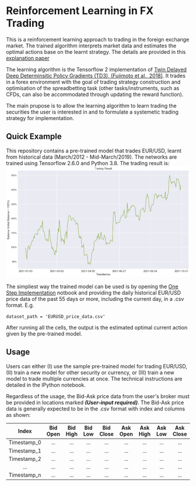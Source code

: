 # Reinforcement Learning in FX Trading

This is a reinforcement learning approach to trading in the foreign exchange market. The trained algorithm interprets market data and estimates the optimal actions base on the learnt strategy. The details are provided in this [explanation paper]() 

The learning algorithm is the Tensorflow 2 implementation of [Twin Delayed Deep Determinsitic Policy Gradients (TD3), (Fujimoto et al., 2018)](https://arxiv.org/abs/1802.09477). It trades in a forex environment with the goal of trading strategy construction and optimisation of the spreadbetting task (other tasks/instruments, such as CFDs, can also be accommodated through updating the reward function).

The main prupose is to allow the learning algorithm to learn trading the securities the user is interested in and to formulate a systemetic trading strategy for implementation.

## Quick Example
This repository contains a pre-trained model that trades EUR/USD, learnt from historical data (March/2012 - Mid-March/2019). The networks are trained using Tensorflow 2.6.0 and Python 3.8.
The trading result is:
![](samples/Sample_Trained_Model_Performance.png)

The simpliest way the trained model can be used is by opening the [One Step Implementation]() notbook and providing the daily historical EUR/USD price data of the past 55 days or more, including the current day, in a .csv format. E.g.

```
dataset_path = 'EURUSD_price_data.csv'
```

After running all the cells, the output is the estimated optimal current action given by the pre-trained model.

## Usage
Users can either (I) use the sample pre-trained model for trading EUR/USD, (II) train a new model for other security or currency, or (III) train a new model to trade multiple currencies at once. The technical instructions are detailed in the IPython notebook.

Regardless of the usage, the Bid-Ask price data from the user's broker must be provided in locations marked ***(User-input required)***. The Bid-Ask price data is generally expected to be in the .csv format with index and columns as shown:

| Index | Bid Open | Bid High | Bid Low | Bid Close | Ask Open | Ask High | Ask Low | Ask Close |
| :---: | :------: | :------: | :-----: | :-------: | :------: | :------: | :-----: | :-------: |
| Timestamp_0 | ... | ... | ... | ... | ... | ... | ... | ... |
| Timestamp_1 | ... | ... | ... | ... | ... | ... | ... | ... |
| Timestamp_2 | ... | ... | ... | ... | ... | ... | ... | ... |
|     ...     | ... | ... | ... | ... | ... | ... | ... | ... |
| Timestamp_n | ... | ... | ... | ... | ... | ... | ... | ... |

